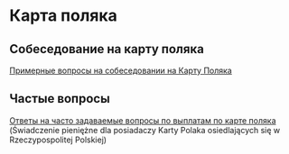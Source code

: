 # Карта поляка

## Собеседование на карту поляка

[Примерные вопросы на собеседовании на Карту Поляка](https://yadi.sk/i/5XB1-edv3QgDze)  

## Частые вопросы

[Ответы на часто задаваемые вопросы по выплатам по карте поляка](https://mazowieckie.pl/pl/dla-klienta/cudzoziemcy/swiadczenia-pieniezne-d/swiadczenie-pieniezne-d/33434,Najczesciej-zadawane-pytania.html) (Świadczenie pieniężne dla posiadaczy Karty Polaka osiedlających się w Rzeczypospolitej Polskiej)  
